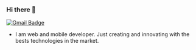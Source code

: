 ### Hi there 👋

[![Gmail Badge](https://img.shields.io/badge/-rodrigodnoronha@gmail.com-6633cc?style=flat-square&logo=Gmail&logoColor=white&link=mailto:rodrigodnoronha@gmail.com)](mailto:rodrigodnoronha@gmail.com)

- I am web and mobile developer. Just creating and innovating with the bests technologies in the market.
